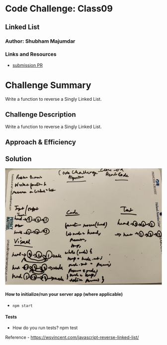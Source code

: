 # Code Challenge: Class09

## Linked List

### Author: Shubham Majumdar

### Links and Resources
* [submission PR](https://github.com/smajumdar22/data-structures-and-algorithms/pull/36)

# Challenge Summary
Write a function to reverse a Singly Linked List.

## Challenge Description
Write a function to reverse a Singly Linked List.

## Approach & Efficiency

## Solution
![UML Diagram](whiteboard.jpg)

#### How to initialize/run your server app (where applicable)
* `npm start`
  
#### Tests
* How do you run tests?
npm test

Reference - https://wsvincent.com/javascript-reverse-linked-list/
